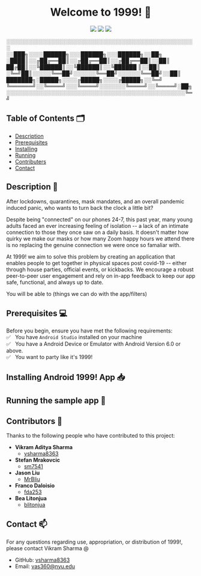 <h1 align="center">Welcome to 1999! 👋</h1>

<p align="center">
  <img src="https://img.shields.io/badge/Language-Java-brightgreen" />
  <img src="https://img.shields.io/badge/Platform-Android-blue" />
  <img src="https://img.shields.io/badge/Contributers-5-red" />
</p>

░░░░░░░░░░░░░░░░░░░░░░░░░░░░░░░░░░░░░░░░░░░░░░░░░░░<br/>
░░███╗░░░░██████╗░░░██████╗░░░██████╗░░██╗<br/>
░████║░░╔██╔══██║░░╔██╔══██║░░╔██╔══██║░░██║<br/>
██╔██║░░╚██████║░░╚██████║░░╚██████ ║░░██║<br/>
░╚═╝██║░░░░░╚══██╝░░░░░░╚══██╝░░░░░░╚══██╝░░██║<br/>
███████╗░█████╗░░░░╔█████╗░░░░╔█████╗░░╚═╝<br/>
╚══════╝░░╚════╝░░░╚════╝░░░░░░░╚════╝░░╚════╝░██╗<br/>
░░░░░░░░░░░░░░░░░░░░░░░░░░░░░░░░░░░░░░░░░░░░░░░░╚═╝<br/>

## Table of Contents 🗂

  * [Description](https://github.com/sm7541/Readme#description-)<br/>
  * [Prerequisites](https://github.com/sm7541/Readme#prerequisites-)<br/>
  * [Installing](https://github.com/sm7541/Readme#installing-android-1999-app-)<br/>
  * [Running](https://github.com/sm7541/Readme#running-the-sample-app-)<br/>
  * [Contributers](https://github.com/sm7541/Readme#contributors-)<br/>
  * [Contact](https://github.com/sm7541/Readme#contributors-)<br/>

## Description 📝

After lockdowns, quarantines, mask mandates, and an overall pandemic induced panic, who wants to turn back the clock a little bit?

Despite being "connected" on our phones 24-7, this past year, many young adults faced an ever increasing feeling of isolation -- a lack of an intimate connection to those they once saw on a daily basis. It doesn't matter how quirky we make our masks or how many Zoom happy hours we attend there is no replacing the genuine connection we were once so famaliar with.

At 1999! we aim to solve this problem by creating an application that enables people to get together in physical spaces post covid-19 -- either through house parties, official events, or kickbacks. We encourage a robust peer-to-peer user engagement and rely on in-app feedback to keep our app safe, functional, and always up to date. 

You will be able to (things we can do with the app/filters)

## Prerequisites 💻

Before you begin, ensure you have met the following requirements:<br/>
✅ &nbsp; You have `Android Studio` installed on your machine <br/>
✅ &nbsp; You have a Android Device or Emulator with Android Version 6.0 or above. <br/>
✅ &nbsp; You want to party like it's 1999! <br/>

## Installing Android 1999! App 📥

## Running the sample app 🚀

## Contributors 🤝 
Thanks to the following people who have contributed to this project:<br/>
* **Vikram Aditya Sharma**
  * [vsharma8363](https://github.com/vsharma8363)<br/>
* **Stefan Mrakovcic**
  * [sm7541](https://github.com/sm7541) <br/>
* **Jason Liu**
  * [MrBliu](https://github.com/MrBliu)<br/>
* **Franco Daloisio**
  * [fda253](https://github.com/fda253)<br/>
* **Bea Litonjua**
  * [blitonjua](https://github.com/blitonjua)<br/>

## Contact 📫
For any questions regarding use, appropriation, or distribution of 1999!, please contact Vikram Sharma @
* GitHub: [vsharma8363](https://github.com/vsharma8363)
* Email: vas360@nyu.edu
